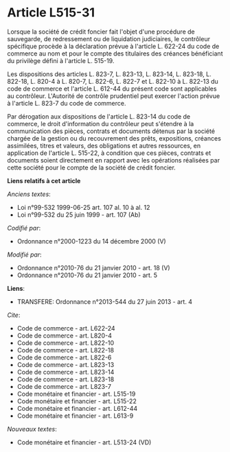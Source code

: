 # Article L515-31

Lorsque la société de crédit foncier fait l'objet d'une procédure de sauvegarde, de redressement ou de liquidation
judiciaires, le contrôleur spécifique procède à la déclaration prévue à l'article L. 622-24 du code de commerce au nom et
pour le compte des titulaires des créances bénéficiant du privilège défini à l'article L. 515-19. 

Les dispositions des articles L. 823-7, L. 823-13, L. 823-14, L. 823-18, L. 822-18, L. 820-4 à L. 820-7, L. 822-6, L. 822-7
et L. 822-10 à L. 822-13 du code de commerce et l'article L. 612-44 du présent code sont applicables au contrôleur.
L'Autorité de contrôle prudentiel peut exercer l'action prévue à l'article L. 823-7 du code de commerce. 

Par dérogation aux dispositions de l'article L. 823-14 du code de commerce, le droit d'information du contrôleur peut
s'étendre à la communication des pièces, contrats et documents détenus par la société chargée de la gestion ou du
recouvrement des prêts, expositions, créances assimilées, titres et valeurs, des obligations et autres ressources, en
application de l'article L. 515-22, à condition que ces pièces, contrats et documents soient directement en rapport avec les
opérations réalisées par cette société pour le compte de la société de crédit foncier.

**Liens relatifs à cet article**

_Anciens textes_:

  - Loi n°99-532 1999-06-25 art. 107 al. 10 à al. 12
  - Loi n°99-532 du 25 juin 1999 - art. 107 (Ab)

_Codifié par_:

  - Ordonnance n°2000-1223 du 14 décembre 2000 (V)

_Modifié par_:

  - Ordonnance n°2010-76 du 21 janvier 2010 - art. 18 (V)
  - Ordonnance n°2010-76 du 21 janvier 2010 - art. 5

**Liens**:

  - TRANSFERE: Ordonnance n°2013-544 du 27 juin 2013 - art. 4

_Cite_:

  - Code de commerce - art. L622-24
  - Code de commerce - art. L820-4
  - Code de commerce - art. L822-10
  - Code de commerce - art. L822-18
  - Code de commerce - art. L822-6
  - Code de commerce - art. L823-13
  - Code de commerce - art. L823-14
  - Code de commerce - art. L823-18
  - Code de commerce - art. L823-7
  - Code monétaire et financier - art. L515-19
  - Code monétaire et financier - art. L515-22
  - Code monétaire et financier - art. L612-44
  - Code monétaire et financier - art. L613-9

_Nouveaux textes_:

  - Code monétaire et financier - art. L513-24 (VD)
